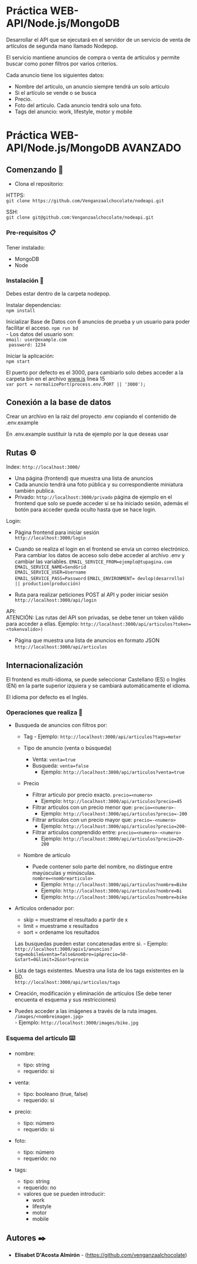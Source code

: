 # Práctica WEB-API/Node.js/MongoDB

Desarrollar el API que se ejecutará en el servidor de un servicio de venta de artículos de
segunda mano llamado Nodepop.

El servicio mantiene anuncios de compra o venta de artículos y permite buscar como poner
filtros por varios criterios.

Cada anuncio tiene los siguientes datos:
- Nombre del artículo, un anuncio siempre tendrá un solo artículo
- Si el artículo se vende o se busca
- Precio. 
- Foto del artículo. Cada anuncio tendrá solo una foto.
- Tags del anuncio: work, lifestyle, motor y mobile

# Práctica WEB-API/Node.js/MongoDB AVANZADO



## Comenzando 🚀

- Clona el repositorio:  

HTTPS:  
`git clone https://github.com/Venganzaalchocolate/nodeapi.git`  

SSH:  
`git clone git@github.com:Venganzaalchocolate/nodeapi.git`  

### Pre-requisitos 📋  

Tener instalado:

- MongoDB  
- Node  

### Instalación 🔧

Debes estar dentro de la carpeta nodepop.

Instalar dependencias:  
`npm install`  

Inicializar Base de Datos con 6 anuncios de prueba y un usuario para poder facilitar el acceso.
`npm run bd`     
    - Los datos del usuario son:    
        `email: user@example.com`   
        ` password: 1234`

Iniciar la aplicación:  
`npm start`  

El puerto por defecto es el 3000, para cambiarlo solo debes acceder a la carpeta bin en el archivo www.js linea 15      
`var port = normalizePort(process.env.PORT || '3000');`  

## Conexión a la base de datos

Crear un archivo en la raiz del proyecto .env copiando el contenido de .env.example

En .env.example sustituir la ruta de ejemplo por la que deseas usar


## Rutas ⚙️

Index:
`http://localhost:3000/`     
- Una página (frontend) que muestra una lista de anuncios
- Cada anuncio tendrá una foto pública y su correspondiente miniatura también publica.    
- Privado: `http://localhost:3000/privado` página de ejemplo en el frontend que solo se puede acceder si se ha iniciado sesión, además el botón para acceder queda oculto hasta que se hace login. 

Login:    
- Página frontend para iniciar sesión  
`http://localhost:3000/login`
- Cuando se realiza el login en el frontend se envia un correo electrónico. Para cambiar los datos de acceso solo debe acceder al archivo .env y cambiar las variables.
    `EMAIL_SERVICE_FROM=ejemplo@tupagina.com`    
    `EMAIL_SERVICE_NAME=SendGrid`     
    `EMAIL_SERVICE_USER=Username`    
    `EMAIL_SERVICE_PASS=Password` 
    `EMAIL_ENVIRONMENT= devlop(desarrollo) || production(producción)`   


- Ruta para realizar peticiones POST al API y poder iniciar sesión   
`http://localhost:3000/api/login`
    


API:   
ATENCIÓN: Las rutas del API son privadas, se debe tener un token válido para acceder a ellas. Ejemplo: `http://localhost:3000/api/articulos?token=<tokenvalido>)`    

- Página que muestra una lista de anuncios en formato JSON
`http://localhost:3000/api/articulos`    



## Internacionalización

El frontend es multi-idioma, se puede seleccionar Castellano (ES) o Inglés (EN) en la parte superior izquiera y se cambiará automáticamente el idioma. 

El idioma por defecto es el Inglés.

### Operaciones que realiza 🔩
- Busqueda de anuncios con filtros por:
    - Tag
            - Ejemplo: `http://localhost:3000/api/articulos?tags=motor`
    - Tipo de anuncio (venta o búsqueda)
        - Venta: `venta=true` 
        - Busqueda: `venta=false`
            - Ejemplo: `http://localhost:3000/api/articulos?venta=true`
    - Precio
        - Filtrar articulo por precio exacto. `precio=<numero>`
            - Ejemplo: `http://localhost:3000/api/articulos?precio=45`
        - Filtrar articulos con un precio menor que: `precio=<numero>-`
            - Ejemplo: `http://localhost:3000/api/articulos?precio=-200`
        - Filtrar articulos con un precio mayor que: `precio=-<numero>`
            - Ejemplo: `http://localhost:3000/api/articulos?precio=200-`
        - Filtrar articulos conprendido entre: `precio=<numero>-<numero>`
            - Ejemplo: `http://localhost:3000/api/articulos?precio=20-200`

    - Nombre de artículo 
        - Puede contener solo parte del nombre, no distingue entre mayúsculas y minúsculas.  
        `nombre=<nombrearticulo>`
            - Ejemplo: `http://localhost:3000/api/articulos?nombre=Bike`
            - Ejemplo: `http://localhost:3000/api/articulos?nombre=Bi`
            - Ejemplo: `http://localhost:3000/api/articulos?nombre=bike`
    
- Artículos ordenador por:
    - skip = muestrame el resultado a partir de x
    - limit = muestrame x resultados
    - sort = ordename los resultados
    
    Las busquedas pueden estar concatenadas entre si.
            - Ejemplo: `http://localhost:3000/apiv1/anuncios?tag=mobile&venta=false&nombre=ip&precio=50-&start=0&limit=2&sort=precio`

- Lista de tags existentes. Muestra una lista de los tags existentes en la BD.  
`http://localhost:3000/api/articulos/tags`

- Creación, modificación y eliminación de artículos (Se debe tener encuenta el esquema y sus restricciones)  

- Puedes acceder a las imágenes a través de la ruta images. `/images/<nombreimagen.jpg>`  
            - Ejemplo: `http://localhost:3000/images/bike.jpg`

### Esquema del artículo ⌨️

- nombre: 
    - tipo: string
    - requerido: si
- venta:
    - tipo: booleano (true, false)
    - requerido: si
- precio: 
    - tipo: número
    - requerido: si
- foto: 
    - tipo: número
    - requerido: no

- tags: 
    - tipo: string
    - requerido: no
    - valores que se pueden introducir:
        - work
        - lifestyle
        - motor
        - mobile

## Autores ✒️

* **Elisabet D'Acosta Almirón** - (https://github.com/venganzaalchocolate)
